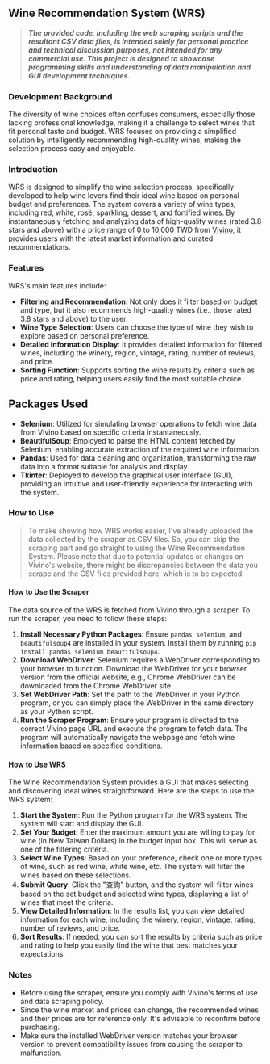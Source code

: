 
## Wine Recommendation System (WRS)

>***The provided code, including the web scraping scripts and the resultant CSV data files, is intended solely for personal practice and technical discussion purposes, not intended for any commercial use. This project is designed to showcase programming skills and understanding of data manipulation and GUI development techniques.***

### Development Background

The diversity of wine choices often confuses consumers, especially those lacking professional knowledge, making it a challenge to select wines that fit personal taste and budget. WRS focuses on providing a simplified solution by intelligently recommending high-quality wines, making the selection process easy and enjoyable.

### Introduction

WRS is designed to simplify the wine selection process, specifically developed to help wine lovers find their ideal wine based on personal budget and preferences. The system covers a variety of wine types, including red, white, rosé, sparkling, dessert, and fortified wines. By instantaneously fetching and analyzing data of high-quality wines (rated 3.8 stars and above) with a price range of 0 to 10,000 TWD from [Vivino](https://www.vivino.com), it provides users with the latest market information and curated recommendations.

### Features 

WRS's main features include:

- **Filtering and Recommendation**: Not only does it filter based on budget and type, but it also recommends high-quality wines (i.e., those rated 3.8 stars and above) to the user.
- **Wine Type Selection**: Users can choose the type of wine they wish to explore based on personal preference.
- **Detailed Information Display**: It provides detailed information for filtered wines, including the winery, region, vintage, rating, number of reviews, and price.
- **Sorting Function**: Supports sorting the wine results by criteria such as price and rating, helping users easily find the most suitable choice.

## Packages Used

- **Selenium**: Utilized for simulating browser operations to fetch wine data from Vivino based on specific criteria instantaneously.
- **BeautifulSoup**: Employed to parse the HTML content fetched by Selenium, enabling accurate extraction of the required wine information.
- **Pandas**: Used for data cleaning and organization, transforming the raw data into a format suitable for analysis and display.
- **Tkinter**: Deployed to develop the graphical user interface (GUI), providing an intuitive and user-friendly experience for interacting with the system.

### How to Use

>To make showing how WRS works easier, I've already uploaded the data collected by the scraper as CSV files. So, you can skip the scraping part and go straight to using the Wine Recommendation System. Please note that due to potential updates or changes on Vivino's website, there might be discrepancies between the data you scrape and the CSV files provided here, which is to be expected.

#### How to Use the Scraper

The data source of the WRS is fetched from Vivino through a scraper. To run the scraper, you need to follow these steps:

1. **Install Necessary Python Packages**: Ensure `pandas`, `selenium`, and `beautifulsoup4` are installed in your system. Install them by running `pip install pandas selenium beautifulsoup4`.
2. **Download WebDriver**: Selenium requires a WebDriver corresponding to your browser to function. Download the WebDriver for your browser version from the official website, e.g., Chrome WebDriver can be downloaded from the Chrome WebDriver site.
3. **Set WebDriver Path**:  Set the path to the WebDriver in your Python program, or you can simply place the WebDriver in the same directory as your Python script.
4. **Run the Scraper Program**: Ensure your program is directed to the correct Vivino page URL and execute the program to fetch data. The program will automatically navigate the webpage and fetch wine information based on specified conditions.

#### How to Use WRS

The Wine Recommendation System provides a GUI that makes selecting and discovering ideal wines straightforward. Here are the steps to use the WRS system:

1. **Start the System**: Run the Python program for the WRS system. The system will start and display the GUI.
2. **Set Your Budget**: Enter the maximum amount you are willing to pay for wine (in New Taiwan Dollars) in the budget input box. This will serve as one of the filtering criteria.
3. **Select Wine Types**: Based on your preference, check one or more types of wine, such as red wine, white wine, etc. The system will filter the wines based on these selections.
4. **Submit Query**: Click the "查詢" button, and the system will filter wines based on the set budget and selected wine types, displaying a list of wines that meet the criteria.
5. **View Detailed Information**: In the results list, you can view detailed information for each wine, including the winery, region, vintage, rating, number of reviews, and price.
6. **Sort Results**: If needed, you can sort the results by criteria such as price and rating to help you easily find the wine that best matches your expectations.

### Notes

- Before using the scraper, ensure you comply with Vivino's terms of use and data scraping policy.
- Since the wine market and prices can change, the recommended wines and their prices are for reference only. It's advisable to reconfirm before purchasing.
- Make sure the installed WebDriver version matches your browser version to prevent compatibility issues from causing the scraper to malfunction.